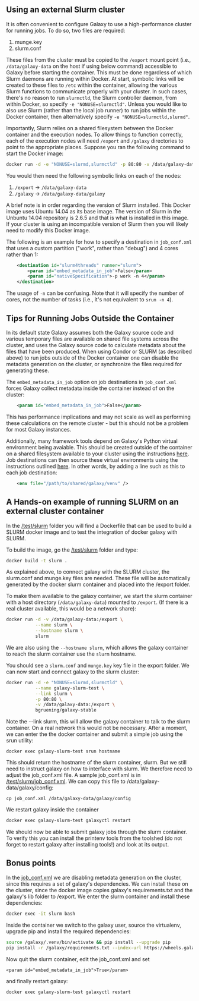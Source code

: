Using an external Slurm cluster
-------------------------------

It is often convenient to configure Galaxy to use a high-performance cluster for running jobs. To do so, two files are required:

 1. munge.key
 2. slurm.conf

These files from the cluster must be copied to the `/export` mount point (i.e., `/data/galaxy-data` on the host if using below command) accessible to Galaxy before starting the container. This must be done regardless of which Slurm daemons are running within Docker. At start, symbolic links will be created to these files to `/etc` within the container, allowing the various Slurm functions to communicate properly with your cluster. In such cases, there's no reason to run `slurmctld`, the Slurm controller daemon, from within Docker, so specify `-e "NONUSE=slurmctld"`. Unless you would like to also use Slurm (rather than the local job runner) to run jobs within the Docker container, then alternatively specify `-e "NONUSE=slurmctld,slurmd"`.

Importantly, Slurm relies on a shared filesystem between the Docker container and the execution nodes. To allow things to function correctly, each of the execution nodes will need `/export` and `/galaxy` directories to point to the appropriate places. Suppose you ran the following command to start the Docker image:

  ```sh
  docker run -d -e "NONUSE=slurmd,slurmctld" -p 80:80 -v /data/galaxy-data:/export bgruening/galaxy-stable
  ```

You would then need the following symbolic links on each of the nodes:

 1. `/export`  → `/data/galaxy-data`
 2. `/galaxy`  → `/data/galaxy-data/galaxy`

A brief note is in order regarding the version of Slurm installed. This Docker image uses Ubuntu 14.04 as its base image. The version of Slurm in the Unbuntu 14.04 repository is 2.6.5 and that is what is installed in this image. If your cluster is using an incompatible version of Slurm then you will likely need to modify this Docker image.

The following is an example for how to specify a destination in `job_conf.xml` that uses a custom partition ("work", rather than "debug") and 4 cores rather than 1:

```xml
    <destination id="slurm4threads" runner="slurm">
        <param id="embed_metadata_in_job">False</param>
        <param id="nativeSpecification">-p work -n 4</param>
    </destination>
```

The usage of `-n` can be confusing. Note that it will specify the number of cores, not the number of tasks (i.e., it's not equivalent to `srun -n 4`).

Tips for Running Jobs Outside the Container
---------------------------------------------

In its default state Galaxy assumes both the Galaxy source code and
various temporary files are available on shared file systems across the
cluster, and uses the Galaxy source code to calculate metadata about the
files that have been produced.
When using Condor or SLURM (as described above) to run jobs outside
of the Docker container one can disable the metadata generation on the cluster,
or synchronize the files required for generating these.

The ``embed_metadata_in_job`` option on job destinations in `job_conf.xml`
forces Galaxy collect metadata inside the container instead of on the
cluster:

```xml
    <param id="embed_metadata_in_job">False</param>
```

This has performance implications and may not scale as well as performing
these calculations on the remote cluster - but this should not be a problem
for most Galaxy instances.

Additionally, many framework tools depend on Galaxy's Python virtual
environment being avaiable. This should be created outside of the container
on a shared filesystem available to your cluster using the instructions
[here](https://github.com/galaxyproject/galaxy/blob/dev/doc/source/admin/framework_dependencies.rst#managing-dependencies-manually). Job destinations
can then source these virtual environments using the instructions outlined
[here](https://github.com/galaxyproject/galaxy/blob/dev/doc/source/admin/framework_dependencies.rst#galaxy-job-handlers). In other words, by adding
a line such as this to each job destination:

```xml
    <env file="/path/to/shared/galaxy/venv" />
```

A Hands-on example of running SLURM on an external cluster container
--------------------------------------------------------------------

In the [/test/slurm](../test/slurm/) folder you will find a Dockerfile
that can be used to build a SLURM docker image and to test the integration
of docker galaxy with SLURM.

To build the image, go the [/test/slurm](../test/slurm/) folder and type:
```sh
docker build -t slurm .
```
As explained above, to connect galaxy with the SLURM cluster, the slurm.conf
and munge.key files are needed. These file will be automatically generated by the
docker slurm container and placed into the /export folder.

To make them available to the galaxy container, we start the slurm container
with a host directory (`/data/galaxy-data`) mounted to `/export`.
(If there is a real cluster available, this would be a network share):
```sh
docker run -d -v /data/galaxy-data:/export \
           --name slurm \
           --hostname slurm \
           slurm
```
We are also using the `--hostname slurm`, which allows the galaxy container
to reach the slurm container use the `slurm` hostname.

You should see a `slurm.conf` and `munge.key` key file in the export folder.
We can now start and connect galaxy to the slurm cluster:
```sh
docker run -d -e "NONUSE=slurmd,slurmctld" \
           --name galaxy-slurm-test \
           --link slurm \
           -p 80:80 \
           -v /data/galaxy-data:/export \
           bgruening/galaxy-stable
```
Note the --link slurm, this will allow the galaxy container to talk to the slurm container.
On a real network this would not be necessary.
After a moment, we can enter the the docker container and submit a simple job using the srun utility:
```
docker exec galaxy-slurm-test srun hostname
```
This should return the hostname of the slurm container, slurm.
But we still need to instruct galaxy on how to interface with slurm.
We therefore need to adjust the job_conf.xml file.
A sample job_conf.xml is in [/test/slurm/job_conf.xml](../test/slurm/job_conf.xml).
We can copy this file to /data/galaxy-data/galaxy/config:
```
cp job_conf.xml /data/galaxy-data/galaxy/config
```
We restart galaxy inside the container
```sh
docker exec galaxy-slurm-test galaxyctl restart
```

We should now be able to submit galaxy jobs through the slurm container.
To verify this you can install the printenv tools from the toolshed
(do not forget to restart galaxy after installing tools!)
and look at its output.

Bonus points
------------

In the [job_conf.xml](../test/slurm/job_conf.xml) we are disabling metadata generation
on the cluster, since this requires a set of galaxy's dependencies.
We can install these on the cluster, since the docker image copies galaxy's requirements.txt
and the galaxy's lib folder to /export.
We enter the slurm container and install these dependencies:

```sh
docker exec -it slurm bash
```
Inside the container we switch to the galaxy user, source the virtualenv, upgrade pip and install
the required dependencies:
```sh
source /galaxy/.venv/bin/activate && pip install --upgrade pip
pip install -r /galaxy/requirements.txt --index-url https://wheels.galaxyproject.org/simple
```
Now quit the slurm container, edit the job_conf.xml and set
```
<param id="embed_metadata_in_job">True</param>
```
and finally restart galaxy:
```
docker exec galaxy-slurm-test galaxyctl restart
```
